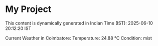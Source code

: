 # My Project

This content is dynamically generated in Indian Time (IST): 2025-06-10 20:12:20 IST


Current Weather in Coimbatore:
Temperature: 24.88 °C
Condition: mist
